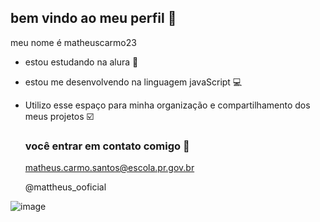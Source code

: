 ## bem vindo ao meu perfil 🔷

meu nome é matheuscarmo23

- estou estudando na alura 📝
- estou me desenvolvendo na linguagem javaScript 💻
- Utilizo esse espaço para minha organização e compartilhamento dos meus projetos ☑️

  ### você entrar em contato comigo 📧

  matheus.carmo.santos@escola.pr.gov.br
  
  @mattheus_ooficial

![image](https://github.com/user-attachments/assets/a4fc068a-2074-4ef6-b3ce-66cdde455d54)
